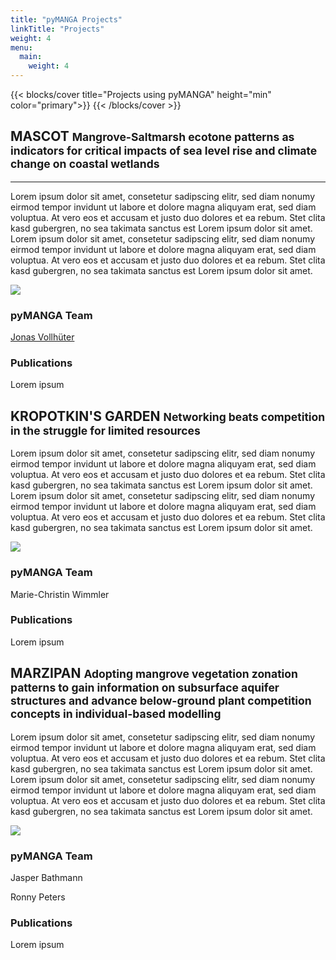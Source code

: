 ```yaml
---
title: "pyMANGA Projects"
linkTitle: "Projects"
weight: 4
menu:
  main:
    weight: 4
---
```


{{< blocks/cover title="Projects using pyMANGA" height="min" color="primary">}}
{{< /blocks/cover >}}

<div class="container">
    <div class="border rounded p-3 mt-5">
        <h2>
            <span class="text-primary">MASCOT</span>
            <small class="text-muted">Mangrove-Saltmarsh ecotone patterns as indicators for critical impacts of sea
                level rise and climate change on coastal wetlands</small>
        </h2>
        <hr>
        <p>
            Lorem ipsum dolor sit amet, consetetur sadipscing elitr, sed diam nonumy eirmod tempor invidunt ut labore et
            dolore magna aliquyam erat, sed diam voluptua. At vero eos et accusam et justo duo dolores et ea rebum. Stet
            clita kasd gubergren, no sea takimata sanctus est Lorem ipsum dolor sit amet. Lorem ipsum dolor sit amet,
            consetetur sadipscing elitr, sed diam nonumy eirmod tempor invidunt ut labore et dolore magna aliquyam erat,
            sed diam voluptua. At vero eos et accusam et justo duo dolores et ea rebum. Stet clita kasd gubergren, no
            sea takimata sanctus est Lorem ipsum dolor sit amet.
        </p>
        <div class="row">
            <div class="col-12 col-lg-7">
                <img class="img-fluid img-thumbnail"
                     src="https://tu-dresden.de/bu/umwelt/forst/ww/bsa/ressourcen/bilder/Projekte/mascot.png/@@images/b9316002-2fdf-4ed9-881a-20d6d77d5083.png"/>
            </div>
            <div class="col d-flex align-items-center">
                <div>
                    <h3>pyMANGA Team</h3>
                    <p>
                        <a href="https://www.bcp.fu-berlin.de/biologie/arbeitsgruppen/botanik/ag_tietjen/People/doktoranden/Vollhueter/index.html">Jonas
                            Vollhüter</a></p>
                    <h3>Publications</h3>
                    <p>Lorem ipsum</p>
                </div>
            </div>
        </div>
    </div>
    <div class="border rounded p-3 mt-5">
        <h2>
            KROPOTKIN'S GARDEN
            <small class="text-muted">Networking beats competition in the struggle for limited resources</small>
        </h2>
        <p>
            Lorem ipsum dolor sit amet, consetetur sadipscing elitr, sed diam nonumy eirmod tempor invidunt ut labore et
            dolore magna aliquyam erat, sed diam voluptua. At vero eos et accusam et justo duo dolores et ea rebum. Stet
            clita kasd gubergren, no sea takimata sanctus est Lorem ipsum dolor sit amet. Lorem ipsum dolor sit amet,
            consetetur sadipscing elitr, sed diam nonumy eirmod tempor invidunt ut labore et dolore magna aliquyam erat,
            sed diam voluptua. At vero eos et accusam et justo duo dolores et ea rebum. Stet clita kasd gubergren, no
            sea takimata sanctus est Lorem ipsum dolor sit amet.
        </p>
        <div class="row">
            <div class="col-12 col-md-auto">
                <img class="img-fluid img-thumbnail"
                     src="https://tu-dresden.de/bu/umwelt/forst/ww/bsa/ressourcen/bilder/Projekte/tree_network_plot.png/@@images/e3519aa8-4abc-448d-9ea0-8d74d6275094.png"/>
            </div>
            <div class="col d-flex align-items-center">
                <div>
                    <h3>pyMANGA Team</h3>
                    <p>Marie-Christin Wimmler</p>
                    <h3>Publications</h3>
                    <p>Lorem ipsum</p>
                </div>
            </div>
        </div>
    </div>
    <div class="border rounded p-3 mt-5">
        <h2>
            MARZIPAN
            <small class="text-muted">Adopting mangrove vegetation zonation patterns to gain information on subsurface 
                aquifer structures and advance below-ground plant competition concepts in individual-based modelling</small>
        </h2>
        <p>
            Lorem ipsum dolor sit amet, consetetur sadipscing elitr, sed diam nonumy eirmod tempor invidunt ut labore et
            dolore magna aliquyam erat, sed diam voluptua. At vero eos et accusam et justo duo dolores et ea rebum. Stet
            clita kasd gubergren, no sea takimata sanctus est Lorem ipsum dolor sit amet. Lorem ipsum dolor sit amet,
            consetetur sadipscing elitr, sed diam nonumy eirmod tempor invidunt ut labore et dolore magna aliquyam erat,
            sed diam voluptua. At vero eos et accusam et justo duo dolores et ea rebum. Stet clita kasd gubergren, no
            sea takimata sanctus est Lorem ipsum dolor sit amet.
        </p>
        <div class="row">
            <div class="col-12 col-lg-7">
                <img class="img-fluid img-thumbnail" 
                     src="https://tu-dresden.de/bu/umwelt/forst/ww/bsa/ressourcen/bilder/Projekte/MARZIPAN.jpg/@@images/0a149582-324b-4039-b5ff-ae39e5c96402.jpeg"/>
            </div>
            <div class="col d-flex align-items-center">
                <div>
                    <h3>pyMANGA Team</h3>
                    <p>Jasper Bathmann</p>
                    <p>Ronny Peters</p>
                    <h3>Publications</h3>
                    <p>Lorem ipsum</p>
                </div>
            </div>
        </div>
    </div>
</div>
